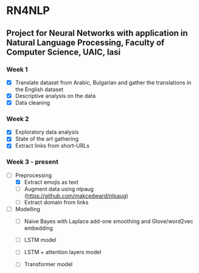 # RN4NLP
## Project for Neural Networks with application in Natural Language Processing, Faculty of Computer Science, UAIC, Iasi 

### Week 1
- [x] Translate dataset from Arabic, Bulgarian and gather the translations in the English dataset
- [x] Descriptive analysis on the data
- [x] Data cleaning 

### Week 2
- [x] Exploratory data analysis
- [x] State of the art gathering
- [x] Extract links from short-URLs

### Week 3 - present
- [ ] Preprocessing
  - [x] Extract emojis as text
  - [ ] Augment data using nlpaug (https://github.com/makcedward/nlpaug)
  - [ ] Extract domain from links
- [ ] Modelling
  - [ ] Naive Bayes with Laplace add-one smoothing and Glove/word2vec embedding
  - [ ] LSTM model
  - [ ] LSTM + attention layers model
  - [ ] Transformer model



